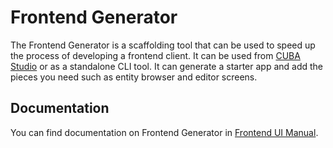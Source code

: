 # Frontend Generator

The Frontend Generator is a scaffolding tool that can be used to speed up the process of developing a frontend client. It can be used from [CUBA Studio](https://doc.cuba-platform.com/studio/) or as a standalone CLI tool. It can generate a starter app and add the pieces you need such as entity browser and editor screens.

## Documentation

You can find documentation on Frontend Generator in [Frontend UI Manual](https://doc.cuba-platform.com/frontend). 